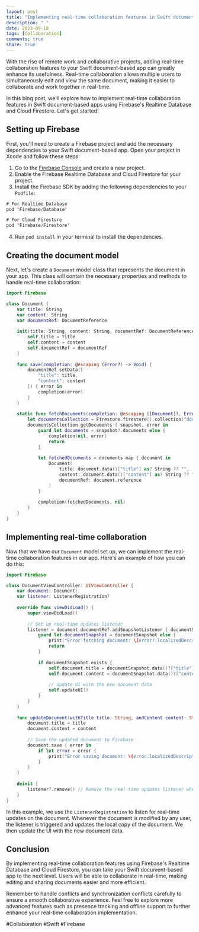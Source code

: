 ```yaml
---
layout: post
title: "Implementing real-time collaboration features in Swift document-based apps"
description: " "
date: 2023-09-18
tags: [Collaboration]
comments: true
share: true
---
```


With the rise of remote work and collaborative projects, adding real-time collaboration features to your Swift document-based app can greatly enhance its usefulness. Real-time collaboration allows multiple users to simultaneously edit and view the same document, making it easier to collaborate and work together in real-time.

In this blog post, we'll explore how to implement real-time collaboration features in Swift document-based apps using Firebase's Realtime Database and Cloud Firestore. Let's get started!

## Setting up Firebase

First, you'll need to create a Firebase project and add the necessary dependencies to your Swift document-based app. Open your project in Xcode and follow these steps:

1. Go to the [Firebase Console](https://console.firebase.google.com/) and create a new project.
2. Enable the Firebase Realtime Database and Cloud Firestore for your project.
3. Install the Firebase SDK by adding the following dependencies to your `Podfile`:

```swift
# For Realtime Database
pod 'Firebase/Database'

# For Cloud Firestore
pod 'Firebase/Firestore'
```

4. Run `pod install` in your terminal to install the dependencies.

## Creating the document model

Next, let's create a `Document` model class that represents the document in your app. This class will contain the necessary properties and methods to handle real-time collaboration:

```swift
import Firebase

class Document {
    var title: String
    var content: String
    var documentRef: DocumentReference
    
    init(title: String, content: String, documentRef: DocumentReference) {
        self.title = title
        self.content = content
        self.documentRef = documentRef
    }
    
    func save(completion: @escaping (Error?) -> Void) {
        documentRef.setData([
            "title": title,
            "content": content
        ]) { error in
            completion(error)
        }
    }
    
    static func fetchDocuments(completion: @escaping ([Document]?, Error?) -> Void) {
        let documentsCollection = Firestore.firestore().collection("documents")
        documentsCollection.getDocuments { snapshot, error in
            guard let documents = snapshot?.documents else {
                completion(nil, error)
                return
            }
            
            let fetchedDocuments = documents.map { document in
                Document(
                    title: document.data()["title"] as? String ?? "",
                    content: document.data()["content"] as? String ?? "",
                    documentRef: document.reference
                )
            }
            
            completion(fetchedDocuments, nil)
        }
    }
}
```

## Implementing real-time collaboration

Now that we have our `Document` model set up, we can implement the real-time collaboration features in our app. Here's an example of how you can do this:

```swift
import Firebase

class DocumentViewController: UIViewController {
    var document: Document!
    var listener: ListenerRegistration?
    
    override func viewDidLoad() {
        super.viewDidLoad()
        
        // Set up real-time updates listener
        listener = document.documentRef.addSnapshotListener { documentSnapshot, error in
            guard let documentSnapshot = documentSnapshot else {
                print("Error fetching document: \(error?.localizedDescription ?? "")")
                return
            }
            
            if documentSnapshot.exists {
                self.document.title = documentSnapshot.data()?["title"] as? String ?? ""
                self.document.content = documentSnapshot.data()?["content"] as? String ?? ""
                
                // Update UI with the new document data
                self.updateUI()
            }
        }
    }
    
    func updateDocument(withTitle title: String, andContent content: String) {
        document.title = title
        document.content = content
        
        // Save the updated document to Firebase
        document.save { error in
            if let error = error {
                print("Error saving document: \(error.localizedDescription)")
            }
        }
    }
    
    deinit {
        listener?.remove() // Remove the real-time updates listener when the view controller is deallocated
    }
}
```

In this example, we use the `ListenerRegistration` to listen for real-time updates on the document. Whenever the document is modified by any user, the listener is triggered and updates the local copy of the document. We then update the UI with the new document data.

## Conclusion

By implementing real-time collaboration features using Firebase's Realtime Database and Cloud Firestore, you can take your Swift document-based app to the next level. Users will be able to collaborate in real-time, making editing and sharing documents easier and more efficient.

Remember to handle conflicts and synchronization conflicts carefully to ensure a smooth collaborative experience. Feel free to explore more advanced features such as presence tracking and offline support to further enhance your real-time collaboration implementation.

#Collaboration #Swift #Firebase